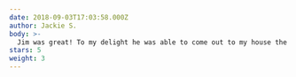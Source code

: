 ```yaml
---
date: 2018-09-03T17:03:58.000Z
author: Jackie S.
body: >-
  Jim was great! To my delight he was able to come out to my house the same day gave me a quote and started right away. I think he finished in 3 and half hours what previously would take other guys all day practically! He’s very respectful easy to work with and I thought a really sweet young man. Thank you Jim!
stars: 5
weight: 3
---
```

